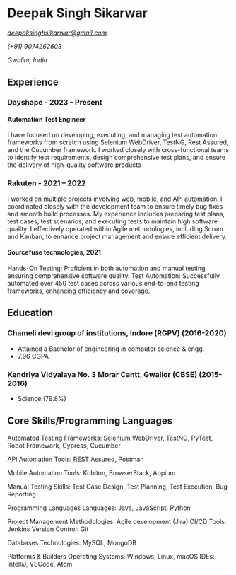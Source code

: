 Deepak Singh Sikarwar
==============

*deepaksinghsikarwar@gmail.com*

*(+91) 9074262603*

*Gwalior, India*

Experience
----------

### Dayshape - 2023 - Present

#### Automation Test Engineer

I have focused on developing, executing, and managing test automation frameworks from scratch using Selenium WebDriver, TestNG, Rest Assured, and the Cucumber framework. I worked closely with cross-functional teams to identify test requirements, design comprehensive test plans, and ensure the delivery of high-quality software products

### Rakuten - 2021 – 2022 

I worked on multiple projects involving web, mobile, and API automation. I coordinated closely with the development team to ensure timely bug fixes and smooth build processes. My experience includes preparing test plans, test cases, test scenarios, and executing tests to maintain high software quality. I effectively operated within Agile methodologies, including Scrum and Kanban, to enhance project management and ensure efficient delivery.

#### Sourcefuse technologies, 2021 

Hands-On Testing: Proficient in both automation and manual testing, ensuring comprehensive software quality.
Test Automation: Successfully automated over 450 test cases across various end-to-end testing frameworks, enhancing efficiency and coverage.

Education
---------

### Chameli devi group of institutions, Indore (RGPV) (2016-2020)
* Attained a Bachelor of engineering in computer science & engg.
* 7.96 CGPA

### Kendriya Vidyalaya No. 3 Morar Cantt, Gwalior (CBSE) (2015-2016)
* Science (79.8%)

Core Skills/Programming Languages
---------------------------------

Automated Testing
Frameworks: Selenium WebDriver, TestNG, PyTest, Robot Framework, Cypress, Cucumber

API Automation
Tools: REST Assured, Postman

Mobile Automation
Tools: Kobiton, BrowserStack, Appium

Manual Testing
Skills: Test Case Design, Test Planning, Test Execution, Bug Reporting

Programming Languages
Languages: Java, JavaScript, Python

Project Management
Methodologies: Agile development (Jira)
CI/CD Tools: Jenkins
Version Control: Git

Databases
Technologies: MySQL, MongoDB

Platforms & Builders
Operating Systems: Windows, Linux, macOS
IDEs: IntelliJ, VSCode, Atom
